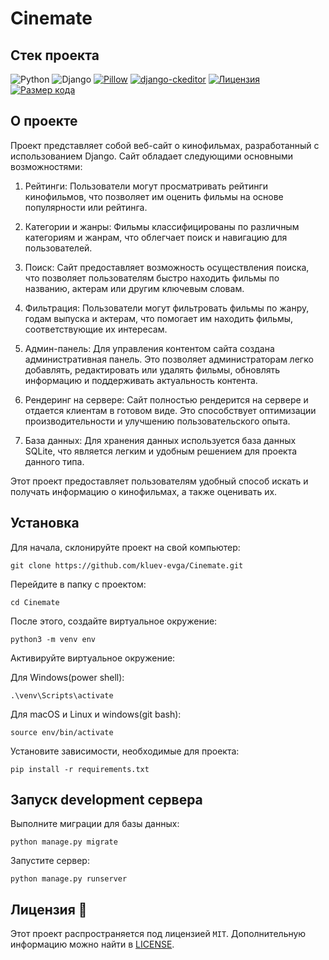 # Cinemate

## Стек проекта

![Python](https://img.shields.io/badge/python-3.10-blue.svg?style=for-the-badge&logo=python)
![Django](https://img.shields.io/badge/django-4.1.6-blue.svg?style=for-the-badge&logo=django)
[![Pillow](https://img.shields.io/badge/Pillow-9.4.0-blue.svg?style=for-the-badge)](https://pypi.org/project/Pillow/)
[![django-ckeditor](https://img.shields.io/badge/django--ckeditor-6.5.1-blue.svg?style=for-the-badge)](https://pypi.org/project/django-ckeditor/)
[![Лицензия](https://img.shields.io/github/license/kluev-evga/Cinemate?color=blue&style=for-the-badge&logo=github)](https://github.com/kluev-evga/Cinemate/blob/master/LICENSE)
[![Размер кода](https://img.shields.io/github/languages/code-size/kluev-evga/Cinemate?style=for-the-badge&logo=github)](https://github.com/kluev-evga/Cinemate)

## О проекте

Проект представляет собой веб-сайт о кинофильмах, разработанный с использованием Django. Сайт обладает следующими
основными возможностями:

1. Рейтинги: Пользователи могут просматривать рейтинги кинофильмов, что позволяет им оценить фильмы на основе
   популярности или рейтинга.

2. Категории и жанры: Фильмы классифицированы по различным категориям и жанрам, что облегчает поиск и навигацию для
   пользователей.

3. Поиск: Сайт предоставляет возможность осуществления поиска, что позволяет пользователям быстро находить фильмы по
   названию, актерам или другим ключевым словам.

4. Фильтрация: Пользователи могут фильтровать фильмы по жанру, годам выпуска и актерам, что помогает им находить фильмы,
   соответствующие их интересам.

5. Админ-панель: Для управления контентом сайта создана административная панель. Это позволяет администраторам легко
   добавлять, редактировать или удалять фильмы, обновлять информацию и поддерживать актуальность контента.

6. Рендеринг на сервере: Сайт полностью рендерится на сервере и отдается клиентам в готовом виде. Это способствует
   оптимизации производительности и улучшению пользовательского опыта.

7. База данных: Для хранения данных используется база данных SQLite, что является легким и удобным решением для проекта
   данного типа.

Этот проект предоставляет пользователям удобный способ искать и получать информацию о кинофильмах, а также оценивать их.

## Установка

Для начала, склонируйте проект на свой компьютер:

```shell
git clone https://github.com/kluev-evga/Cinemate.git
```

Перейдите в папку с проектом:

```shell
cd Cinemate
```

После этого, создайте виртуальное окружение:

```shell
python3 -m venv env
```

Активируйте виртуальное окружение:

Для Windows(power shell):

```shell
.\venv\Scripts\activate
```

Для macOS и Linux и windows(git bash):

```shell
source env/bin/activate
```

Установите зависимости, необходимые для проекта:

```shell
pip install -r requirements.txt
```

## Запуск development сервера

Выполните миграции для базы данных:

```shell
python manage.py migrate
```

Запустите сервер:

```shell
python manage.py runserver
```

## Лицензия 📜

Этот проект распространяется под лицензией `MIT`. Дополнительную информацию можно найти
в [LICENSE](https://github.com/kluev-evga/Cinemate/blob/master/LICENSE).